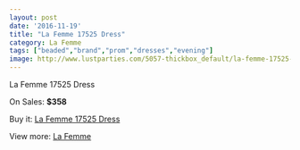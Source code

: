 ```yaml
---
layout: post
date: '2016-11-19'
title: "La Femme 17525 Dress"
category: La Femme
tags: ["beaded","brand","prom","dresses","evening"]
image: http://www.lustparties.com/5057-thickbox_default/la-femme-17525-dress.jpg
---
```

La Femme 17525 Dress

On Sales: **$358**
<a href="https://www.lustparties.com/en/la-femme/1681-la-femme-17525-dress.html"><amp-img layout="responsive" width="600" height="600" src="//www.lustparties.com/5057-thickbox_default/la-femme-17525-dress.jpg" alt="La Femme 17525 Dress 0" /></a>
<a href="https://www.lustparties.com/en/la-femme/1681-la-femme-17525-dress.html"><amp-img layout="responsive" width="600" height="600" src="//www.lustparties.com/5062-thickbox_default/la-femme-17525-dress.jpg" alt="La Femme 17525 Dress 1" /></a>
<a href="https://www.lustparties.com/en/la-femme/1681-la-femme-17525-dress.html"><amp-img layout="responsive" width="600" height="600" src="//www.lustparties.com/5061-thickbox_default/la-femme-17525-dress.jpg" alt="La Femme 17525 Dress 2" /></a>
<a href="https://www.lustparties.com/en/la-femme/1681-la-femme-17525-dress.html"><amp-img layout="responsive" width="600" height="600" src="//www.lustparties.com/5060-thickbox_default/la-femme-17525-dress.jpg" alt="La Femme 17525 Dress 3" /></a>
<a href="https://www.lustparties.com/en/la-femme/1681-la-femme-17525-dress.html"><amp-img layout="responsive" width="600" height="600" src="//www.lustparties.com/5059-thickbox_default/la-femme-17525-dress.jpg" alt="La Femme 17525 Dress 4" /></a>
<a href="https://www.lustparties.com/en/la-femme/1681-la-femme-17525-dress.html"><amp-img layout="responsive" width="600" height="600" src="//www.lustparties.com/5058-thickbox_default/la-femme-17525-dress.jpg" alt="La Femme 17525 Dress 5" /></a>

Buy it: [La Femme 17525 Dress](https://www.lustparties.com/en/la-femme/1681-la-femme-17525-dress.html "La Femme 17525 Dress")

View more: [La Femme](https://www.lustparties.com/en/4-la-femme "La Femme")